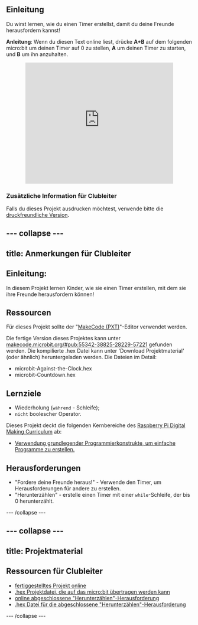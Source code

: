 ## Einleitung

Du wirst lernen, wie du einen Timer erstellst, damit du deine Freunde herausfordern kannst!

**Anleitung**: Wenn du diesen Text online liest, drücke **A+B** auf dem folgenden micro:bit um deinen Timer auf 0 zu stellen, **A** um deinen Timer zu starten, und **B** um ihn anzuhalten.

<div class="trinket" style="width:400px;margin: 0 auto;">
<div style="position:relative;height:0;padding-bottom:81.97%;overflow:hidden;"><iframe style="position:absolute;top:0;left:0;width:100%;height:100%;" src="https://makecode.microbit.org/---run?id=_iRqcVkfXiffq" allowfullscreen="allowfullscreen" sandbox="allow-popups allow-scripts allow-same-origin" frameborder="0"></iframe></div>
</div>

### Zusätzliche Information für Clubleiter

Falls du dieses Projekt ausdrucken möchtest, verwende bitte die [druckfreundliche Version](https://projects.raspberrypi.org/en/projects/against-the-clock/print).

## \--- collapse \---

## title: Anmerkungen für Clubleiter

## Einleitung:

In diesem Projekt lernen Kinder, wie sie einen Timer erstellen, mit dem sie ihre Freunde herausfordern können!

## Ressourcen

Für dieses Projekt sollte der "[MakeCode (PXT)](http://jumpto.cc/pxt-new)"-Editor verwendet werden.

Die fertige Version dieses Projektes kann unter [makecode.microbit.org/#pub:55342-38825-28229-57221](https://makecode.microbit.org/#pub:55342-38825-28229-57221) gefunden werden. Die kompilierte .hex Datei kann unter 'Download Projektmaterial' (oder ähnlich) heruntergeladen werden. Die Dateien im Detail:

* microbit-Against-the-Clock.hex
* microbit-Countdown.hex

## Lernziele

* Wiederholung (`während` - Schleife);
* `nicht` boolescher Operator.

Dieses Projekt deckt die folgenden Kernbereiche des [Raspberry Pi Digital Making Curriculum](http://rpf.io/curriculum) ab:

* [Verwendung grundlegender Programmierkonstrukte, um einfache Programme zu erstellen.](https://www.raspberrypi.org/curriculum/programming/creator)

## Herausforderungen

* "Fordere deine Freunde heraus!" - Verwende den Timer, um Herausforderungen für andere zu erstellen.
* "Herunterzählen" - erstelle einen Timer mit einer `while`-Schleife, der bis 0 herunterzählt.

\--- /collapse \---

## \--- collapse \---

## title: Projektmaterial

## Ressourcen für Clubleiter

* [fertiggestelltes Projekt online](https://makecode.microbit.org/#pub:55342-38825-28229-57221)
* [.hex Projektdatei, die auf das micro:bit übertragen werden kann](resources/microbit-Against-the-Clock.hex)
* [online abgeschlossene "Herunterzählen"-Herausforderung](https://makecode.microbit.org/#pub:69636-14914-13941-21768)
* [.hex Datei für die abgeschlossene "Herunterzählen"-Herausforderung](resources/microbit-Countdown.hex)

\--- /collapse \---